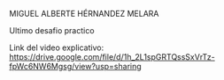 MIGUEL ALBERTE HÉRNANDEZ MELARA 

Ultimo desafio practico 

Link del video explicativo: https://drive.google.com/file/d/1h_2L1spGRTQssSxVrTz-fpWc6NW6Mgsg/view?usp=sharing

